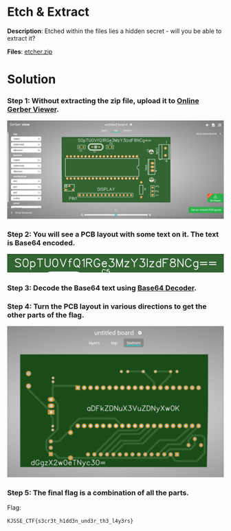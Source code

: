# Etch & Extract

**Description**: Etched within the files lies a hidden secret - will you be able to extract it?

**Files**: [etcher.zip](./files/etcher.zip)

# Solution
### Step 1: Without extracting the zip file, upload it to [Online Gerber Viewer](https://www.pcbway.com/project/OnlineGerberViewer.html).

![alt text](image-1.png)

### Step 2: You will see a PCB layout with some text on it. The text is Base64 encoded.

![alt text](image.png)

### Step 3: Decode the Base64 text using [Base64 Decoder](https://www.base64decode.org/).

### Step 4: Turn the PCB layout in various directions to get the other parts of the flag.

![alt text](image-2.png)

### Step 5: The final flag is a combination of all the parts.

Flag:
```
KJSSE_CTF{s3cr3t_h1dd3n_und3r_th3_l4y3rs}
```